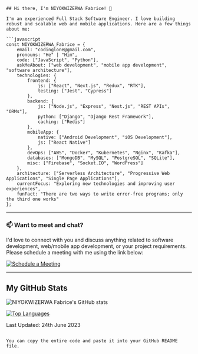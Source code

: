 ```
## Hi there, I'm NIYOKWIZERWA Fabrice! 👋

I'm an experienced Full Stack Software Engineer. I love building robust and scalable web and mobile applications. Here are a few things about me:

```javascript
const NIYOKWIZERWA_Fabrice = {
    email: "codinglone@gmail.com",
    pronouns: "He" | "Him",
    code: ["JavaScript", "Python"],
    askMeAbout: ["web development", "mobile app development", "software architecture"],
    technologies: {
        frontend: {
            js: ["React", "Next.js", "Redux", "RTK"],
            testing: ["Jest", "Cypress"]
        },
        backend: {
            js: ["Node.js", "Express", "Nest.js", "REST APIs", "ORMs"],
            python: ["Django", "Django Rest Framework"],
            caching: ["Redis"]
        },
        mobileApp: {
            native: ["Android Development", "iOS Development"],
            js: ["React Native"]
        },
        devOps: ["AWS", "Docker", "Kubernetes", "Nginx", "Kafka"],
        databases: ["MongoDB", "MySQL", "PostgreSQL", "SQLite"],
        misc: ["Firebase", "Socket.IO", "WordPress"]
    },
    architecture: ["Serverless Architecture", "Progressive Web Applications", "Single Page Applications"],
    currentFocus: "Exploring new technologies and improving user experiences",
    funFact: "There are two ways to write error-free programs; only the third one works"
};
```

---

### 📫 Want to meet and chat?

I'd love to connect with you and discuss anything related to software development, web/mobile app development, or your project requirements. Please schedule a meeting with me using the link below:

[![Schedule a Meeting](https://user-images.githubusercontent.com/15426564/144297439-f530f383-e73e-41e0-9914-a9b7d3f432e5.png)](https://calendly.com/codinglone/one-to-one)

---

## My GitHub Stats

![NIYOKWIZERWA Fabrice's GitHub stats](https://github-readme-stats.vercel.app/api?username=Codinglone&show_icons=true&theme=dark&hide_title=true&count_private=true)

[![Top Languages](https://github-readme-stats.vercel.app/api/top-langs/?username=Codinglone&show_icons=true&theme=dark&layout=compact&hide_title=true)](https://github.com/Codinglone)

Last Updated: 24th June 2023
```

You can copy the entire code and paste it into your GitHub README file.
